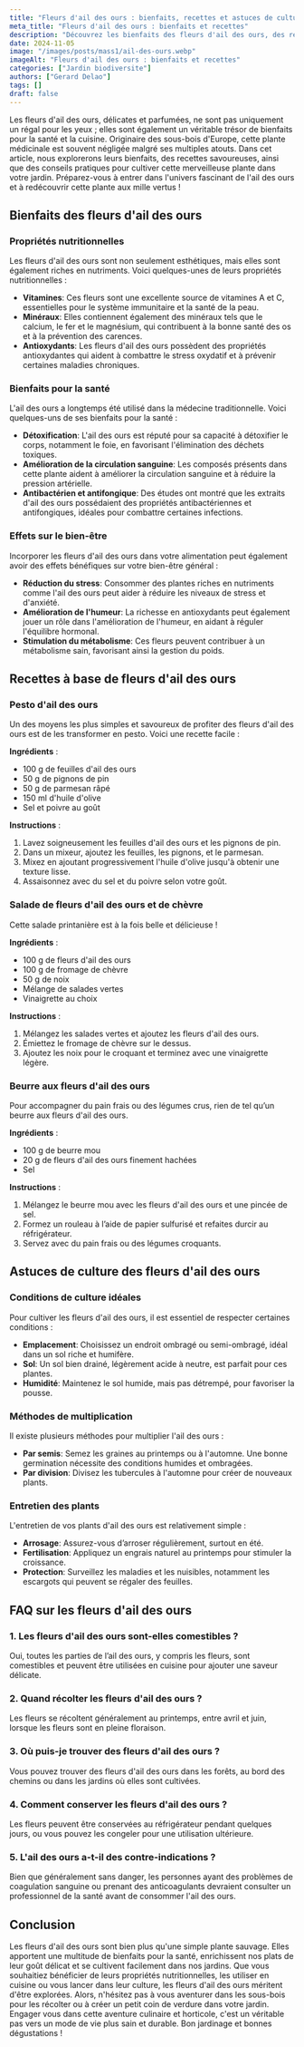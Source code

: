 ```yaml
---
title: "Fleurs d'ail des ours : bienfaits, recettes et astuces de culture"
meta_title: "Fleurs d'ail des ours : bienfaits et recettes"
description: "Découvrez les bienfaits des fleurs d'ail des ours, des recettes savoureuses et des astuces de culture dans cet article complet."
date: 2024-11-05
image: "/images/posts/mass1/ail-des-ours.webp"
imageAlt: "Fleurs d'ail des ours : bienfaits et recettes"
categories: ["Jardin biodiversite"]
authors: ["Gerard Delao"]
tags: []
draft: false
---
```


Les fleurs d'ail des ours, délicates et parfumées, ne sont pas uniquement un régal pour les yeux ; elles sont également un véritable trésor de bienfaits pour la santé et la cuisine. Originaire des sous-bois d'Europe, cette plante médicinale est souvent négligée malgré ses multiples atouts. Dans cet article, nous explorerons leurs bienfaits, des recettes savoureuses, ainsi que des conseils pratiques pour cultiver cette merveilleuse plante dans votre jardin. Préparez-vous à entrer dans l'univers fascinant de l'ail des ours et à redécouvrir cette plante aux mille vertus !

## Bienfaits des fleurs d'ail des ours

### Propriétés nutritionnelles

Les fleurs d'ail des ours sont non seulement esthétiques, mais elles sont également riches en nutriments. Voici quelques-unes de leurs propriétés nutritionnelles :

- **Vitamines**: Ces fleurs sont une excellente source de vitamines A et C, essentielles pour le système immunitaire et la santé de la peau.
- **Minéraux**: Elles contiennent également des minéraux tels que le calcium, le fer et le magnésium, qui contribuent à la bonne santé des os et à la prévention des carences.
- **Antioxydants**: Les fleurs d'ail des ours possèdent des propriétés antioxydantes qui aident à combattre le stress oxydatif et à prévenir certaines maladies chroniques.

### Bienfaits pour la santé

L'ail des ours a longtemps été utilisé dans la médecine traditionnelle. Voici quelques-uns de ses bienfaits pour la santé :

- **Détoxification**: L'ail des ours est réputé pour sa capacité à détoxifier le corps, notamment le foie, en favorisant l'élimination des déchets toxiques.
- **Amélioration de la circulation sanguine**: Les composés présents dans cette plante aident à améliorer la circulation sanguine et à réduire la pression artérielle.
- **Antibactérien et antifongique**: Des études ont montré que les extraits d'ail des ours possédaient des propriétés antibactériennes et antifongiques, idéales pour combattre certaines infections.

### Effets sur le bien-être

Incorporer les fleurs d'ail des ours dans votre alimentation peut également avoir des effets bénéfiques sur votre bien-être général :

- **Réduction du stress**: Consommer des plantes riches en nutriments comme l'ail des ours peut aider à réduire les niveaux de stress et d'anxiété.
- **Amélioration de l'humeur**: La richesse en antioxydants peut également jouer un rôle dans l'amélioration de l'humeur, en aidant à réguler l'équilibre hormonal.
- **Stimulation du métabolisme**: Ces fleurs peuvent contribuer à un métabolisme sain, favorisant ainsi la gestion du poids.

## Recettes à base de fleurs d'ail des ours

### Pesto d'ail des ours

Un des moyens les plus simples et savoureux de profiter des fleurs d'ail des ours est de les transformer en pesto. Voici une recette facile :

**Ingrédients** :
- 100 g de feuilles d'ail des ours
- 50 g de pignons de pin
- 50 g de parmesan râpé
- 150 ml d'huile d'olive
- Sel et poivre au goût

**Instructions** :
1. Lavez soigneusement les feuilles d'ail des ours et les pignons de pin.
2. Dans un mixeur, ajoutez les feuilles, les pignons, et le parmesan. 
3. Mixez en ajoutant progressivement l'huile d'olive jusqu'à obtenir une texture lisse. 
4. Assaisonnez avec du sel et du poivre selon votre goût.

### Salade de fleurs d'ail des ours et de chèvre

Cette salade printanière est à la fois belle et délicieuse !

**Ingrédients** :
- 100 g de fleurs d'ail des ours
- 100 g de fromage de chèvre
- 50 g de noix
- Mélange de salades vertes
- Vinaigrette au choix

**Instructions** :
1. Mélangez les salades vertes et ajoutez les fleurs d'ail des ours.
2. Émiettez le fromage de chèvre sur le dessus.
3. Ajoutez les noix pour le croquant et terminez avec une vinaigrette légère.

### Beurre aux fleurs d'ail des ours

Pour accompagner du pain frais ou des légumes crus, rien de tel qu’un beurre aux fleurs d'ail des ours.

**Ingrédients** :
- 100 g de beurre mou
- 20 g de fleurs d'ail des ours finement hachées
- Sel

**Instructions** :
1. Mélangez le beurre mou avec les fleurs d'ail des ours et une pincée de sel.
2. Formez un rouleau à l’aide de papier sulfurisé et refaites durcir au réfrigérateur.
3. Servez avec du pain frais ou des légumes croquants.

## Astuces de culture des fleurs d'ail des ours

### Conditions de culture idéales

Pour cultiver les fleurs d'ail des ours, il est essentiel de respecter certaines conditions :

- **Emplacement**: Choisissez un endroit ombragé ou semi-ombragé, idéal dans un sol riche et humifère.
- **Sol**: Un sol bien drainé, légèrement acide à neutre, est parfait pour ces plantes.
- **Humidité**: Maintenez le sol humide, mais pas détrempé, pour favoriser la pousse.

### Méthodes de multiplication

Il existe plusieurs méthodes pour multiplier l'ail des ours :

- **Par semis**: Semez les graines au printemps ou à l'automne. Une bonne germination nécessite des conditions humides et ombragées.
- **Par division**: Divisez les tubercules à l'automne pour créer de nouveaux plants.

### Entretien des plants

L'entretien de vos plants d'ail des ours est relativement simple :

- **Arrosage**: Assurez-vous d’arroser régulièrement, surtout en été.
- **Fertilisation**: Appliquez un engrais naturel au printemps pour stimuler la croissance.
- **Protection**: Surveillez les maladies et les nuisibles, notamment les escargots qui peuvent se régaler des feuilles.

## FAQ sur les fleurs d'ail des ours

### 1. Les fleurs d'ail des ours sont-elles comestibles ?
Oui, toutes les parties de l’ail des ours, y compris les fleurs, sont comestibles et peuvent être utilisées en cuisine pour ajouter une saveur délicate.

### 2. Quand récolter les fleurs d'ail des ours ?
Les fleurs se récoltent généralement au printemps, entre avril et juin, lorsque les fleurs sont en pleine floraison.

### 3. Où puis-je trouver des fleurs d'ail des ours ?
Vous pouvez trouver des fleurs d'ail des ours dans les forêts, au bord des chemins ou dans les jardins où elles sont cultivées.

### 4. Comment conserver les fleurs d'ail des ours ?
Les fleurs peuvent être conservées au réfrigérateur pendant quelques jours, ou vous pouvez les congeler pour une utilisation ultérieure.

### 5. L'ail des ours a-t-il des contre-indications ?
Bien que généralement sans danger, les personnes ayant des problèmes de coagulation sanguine ou prenant des anticoagulants devraient consulter un professionnel de la santé avant de consommer l'ail des ours.

## Conclusion

Les fleurs d'ail des ours sont bien plus qu'une simple plante sauvage. Elles apportent une multitude de bienfaits pour la santé, enrichissent nos plats de leur goût délicat et se cultivent facilement dans nos jardins. Que vous souhaitiez bénéficier de leurs propriétés nutritionnelles, les utiliser en cuisine ou vous lancer dans leur culture, les fleurs d'ail des ours méritent d'être explorées. Alors, n'hésitez pas à vous aventurer dans les sous-bois pour les récolter ou à créer un petit coin de verdure dans votre jardin. Engager vous dans cette aventure culinaire et horticole, c'est un véritable pas vers un mode de vie plus sain et durable. Bon jardinage et bonnes dégustations !

